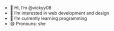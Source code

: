 - 👋 Hi, I’m @vickyy08
- 👀 I’m interested in web development and design
- 🌱 I’m currently learning programming
- 😄 Pronouns: she

<!---
vickyy08/vickyy08 is a ✨ special ✨ repository because its `README.md` (this file) appears on your GitHub profile.
You can click the Preview link to take a look at your changes.
--->
